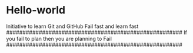 # Hello-world
Initiative to learn Git and GitHub
Fail fast and learn fast
######################################################
If you fail to plan then you are planning to Fail
######################################################
